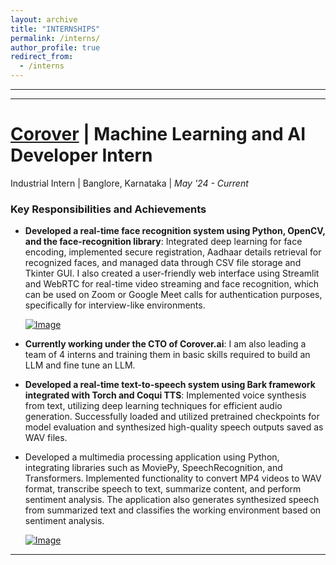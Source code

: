```yaml
---
layout: archive
title: "INTERNSHIPS"
permalink: /interns/
author_profile: true
redirect_from:
  - /interns
---
```


<!-- {% include base_path %} -->
-----
-----

[Corover](https://corover.ai/) | Machine Learning and AI Developer Intern
=====
Industrial Intern | Banglore, Karnataka | _May '24 - Current_


### Key Responsibilities and Achievements

- **Developed a real-time face recognition system using Python, OpenCV, and the face-recognition library**: Integrated deep learning for face encoding, implemented secure registration, Aadhaar details retrieval for recognized faces, and managed data through CSV file storage and Tkinter GUI.  I also created a user-friendly web interface using Streamlit and WebRTC for real-time video streaming and face recognition, which can be used on Zoom or Google Meet calls for authentication purposes, specifically for interview-like environments.

  <a href="https://github.com/Nihar1402-iit/Face_recognition">
  <img src="https://github.com/Nihar1402-iit/Nihar1402-iit.github.io/assets/117573996/0d3232a9-07a9-4610-b4fc-4a80f9af1aa0" alt="Image">
</a>



- **Currently working under the CTO of Corover.ai**: I am also leading a team of 4 interns and training them in basic skills required to build an LLM and fine tune an LLM.
 
- **Developed a real-time text-to-speech system using Bark framework integrated with Torch and Coqui TTS**: Implemented voice synthesis from text, utilizing deep learning techniques for efficient audio generation. Successfully loaded and utilized pretrained checkpoints for model evaluation and synthesized high-quality speech outputs saved as WAV files.
  
- Developed a multimedia processing application using Python, integrating libraries such as MoviePy, SpeechRecognition, and Transformers. Implemented functionality to convert MP4 videos to WAV format, transcribe speech to text, summarize content, and perform sentiment analysis. The application also generates synthesized speech from summarized text and classifies the working environment based on sentiment analysis.
  
  <a href="https://github.com/Nihar1402-iit/TTS-STT-Voice_cloning">
  <img src="https://github.com/user-attachments/assets/b8297f86-8943-4dca-8c70-366d3d3eb8be" alt="Image">
</a>


---





